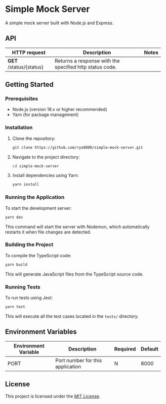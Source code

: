 # Simple Mock Server

A simple mock server built with Node.js and Express.

## API

| HTTP request             | Description                                             | Notes |
| ------------------------ | ------------------------------------------------------- | ----- |
| **GET** /status/{status} | Returns a response with the specified http status code. |       |

## Getting Started

### Prerequisites

- Node.js (version 18.x or higher recommended)
- Yarn (for package management)

### Installation

1. Clone the repository:

   ```bash
   git clone https://github.com/ryo8000/simple-mock-server.git
   ```

2. Navigate to the project directory:

   ```bash
   cd simple-mock-server
   ```

3. Install dependencies using Yarn:

   ```bash
   yarn install
   ```

### Running the Application

To start the development server:

```bash
yarn dev
```

This command will start the server with Nodemon, which automatically restarts it when file changes are detected.

### Building the Project

To compile the TypeScript code:

```bash
yarn build
```

This will generate JavaScript files from the TypeScript source code.

### Running Tests

To run tests using Jest:

```bash
yarn test
```

This will execute all the test cases located in the `tests/` directory.

## Environment Variables

| Environment Variable | Description                      | Required | Default |
| -------------------- | -------------------------------- | -------- | ------- |
| PORT                 | Port number for this application | N        | 8000    |

## License

This project is licensed under the [MIT License](./LICENSE).
